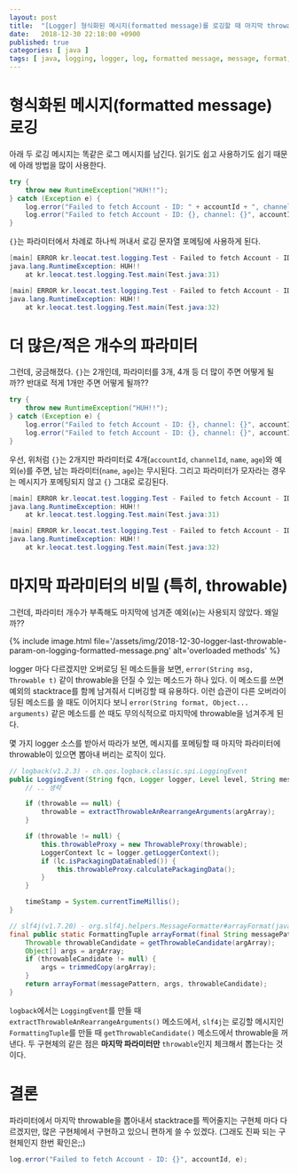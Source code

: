 ```yaml
---
layout: post
title:  "[Logger] 형식화된 메시지(formatted message)를 로깅할 때 마지막 throwable(exception) 파라미터에 관해"
date:   2018-12-30 22:18:00 +0900
published: true
categories: [ java ]
tags: [ java, logging, logger, log, formatted message, message, format, parameter, param, argument, arg, throwable, exception, stacktrace ]
---
```


# 형식화된 메시지(formatted message) 로깅

아래 두 로깅 메시지는 똑같은 로그 메시지를 남긴다. 읽기도 쉽고 사용하기도 쉽기 때문에 아래 방법을 많이 사용한다.

```java
try {
    throw new RuntimeException("HUH!!");
} catch (Exception e) {
    log.error("Failed to fetch Account - ID: " + accountId + ", channel: " + channelId, e);
    log.error("Failed to fetch Account - ID: {}, channel: {}", accountId, channelId, e);
}
```

`{}`는 파라미터에서 차례로 하나씩 꺼내서 로깅 문자열 포메팅에 사용하게 된다.

```java
[main] ERROR kr.leocat.test.logging.Test - Failed to fetch Account - ID: 123, channel: 456
java.lang.RuntimeException: HUH!!
	at kr.leocat.test.logging.Test.main(Test.java:31)

[main] ERROR kr.leocat.test.logging.Test - Failed to fetch Account - ID: 123, channel: 456
java.lang.RuntimeException: HUH!!
	at kr.leocat.test.logging.Test.main(Test.java:32)
```


# 더 많은/적은 개수의 파라미터

그런데, 궁금해졌다. `{}`는 2개인데, 파라미터를 3개, 4개 등 더 많이 주면 어떻게 될까?? 반대로 적게 1개만 주면 어떻게 될까??

```java
try {
    throw new RuntimeException("HUH!!");
} catch (Exception e) {
    log.error("Failed to fetch Account - ID: {}, channel: {}", accountId, channelId, name, age, e);
    log.error("Failed to fetch Account - ID: {}, channel: {}", accountId, e);
}

```

우선, 위처럼 `{}`는 2개지만 파라미터로 4개(`accountId`, `channelId`, `name`, `age`)와 예외(`e`)를 주면, 남는 파라미터(`name`, `age`)는 무시된다. 그리고 파라미터가 모자라는 경우는 메시지가 포메팅되지 않고 `{}` 그대로 로깅된다.

```java
[main] ERROR kr.leocat.test.logging.Test - Failed to fetch Account - ID: 123, channel: 456
java.lang.RuntimeException: HUH!!
	at kr.leocat.test.logging.Test.main(Test.java:31)

[main] ERROR kr.leocat.test.logging.Test - Failed to fetch Account - ID: 123, channel: {}
java.lang.RuntimeException: HUH!!
	at kr.leocat.test.logging.Test.main(Test.java:32)
```


# 마지막 파라미터의 비밀 (특히, throwable)

그런데, 파라미터 개수가 부족해도 마지막에 넘겨준 예외(`e`)는 사용되지 않았다. 왜일까??

{% include image.html file='/assets/img/2018-12-30-logger-last-throwable-param-on-logging-formatted-message.png' alt='overloaded methods' %}

logger 마다 다르겠지만 오버로딩 된 메소드들을 보면, `error(String msg, Throwable t)` 같이 throwable을 던질 수 있는 메소드가 하나 있다. 이 메소드를 쓰면 예외의 stacktrace를 함께 남겨줘서 디버깅할 때 유용하다. 이런 습관이 다른 오버라이딩된 메소드를 쓸 때도 이어지다 보니 `error(String format, Object... arguments)` 같은 메소드를 쓴 때도 무의식적으로 마지막에 throwable을 넘겨주게 된다.

몇 가지 logger 소스를 받아서 따라가 보면, 메시지를 포메팅할 때 마지막 파라미터에 throwable이 있으면 뽑아내 버리는 로직이 있다.

```java
// logback(v1.2.3) - ch.qos.logback.classic.spi.LoggingEvent
public LoggingEvent(String fqcn, Logger logger, Level level, String message, Throwable throwable, Object[] argArray) {
    // .. 생략

    if (throwable == null) {
        throwable = extractThrowableAnRearrangeArguments(argArray);
    }

    if (throwable != null) {
        this.throwableProxy = new ThrowableProxy(throwable);
        LoggerContext lc = logger.getLoggerContext();
        if (lc.isPackagingDataEnabled()) {
            this.throwableProxy.calculatePackagingData();
        }
    }

    timeStamp = System.currentTimeMillis();
}

// slf4j(v1.7.20) - org.slf4j.helpers.MessageFormatter#arrayFormat(java.lang.String, java.lang.Object[])
final public static FormattingTuple arrayFormat(final String messagePattern, final Object[] argArray) {
    Throwable throwableCandidate = getThrowableCandidate(argArray);
    Object[] args = argArray;
    if (throwableCandidate != null) {
        args = trimmedCopy(argArray);
    }
    return arrayFormat(messagePattern, args, throwableCandidate);
}
```

`logback`에서는 `LoggingEvent`를 만들 때 `extractThrowableAnRearrangeArguments()` 메소드에서, `slf4j`는 로깅할 메시지인 `FormattingTuple`를 만들 때 `getThrowableCandidate()` 메소드에서 throwable을 꺼낸다. 두 구현체의 같은 점은 **마지막 파라미터만** `throwable`인지 체크해서 뽑는다는 것이다.


# 결론

파라미터에서 마지막 throwable을 뽑아내서 stacktrace를 찍어줄지는 구현체 마다 다르겠지만, 많은 구현체에서 구현하고 있으니 편하게 쓸 수 있겠다. (그래도 진짜 되는 구현체인지 한번 확인은;;)

```java
log.error("Failed to fetch Account - ID: {}", accountId, e);
```
